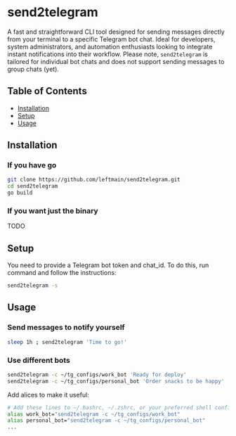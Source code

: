 # send2telegram

A fast and straightforward CLI tool designed for sending messages directly from your terminal to a specific Telegram bot chat. Ideal for developers, system administrators, and automation enthusiasts looking to integrate instant notifications into their workflow. Please note, `send2telegram` is tailored for individual bot chats and does not support sending messages to group chats (yet).

## Table of Contents

- [Installation](#installation)
- [Setup](#setup)
- [Usage](#usage)


## Installation

### If you have go
```bash
git clone https://github.com/leftmain/send2telegram.git
cd send2telegram
go build
```

### If you want just the binary
TODO

## Setup
You need to provide a Telegram bot token and chat_id.
To do this, run command and follow the instructions:
```bash
send2telegram -s
```

## Usage

### Send messages to notify yourself
```bash
sleep 1h ; send2telegram 'Time to go!'
```

### Use different bots
```bash
send2telegram -c ~/tg_configs/work_bot 'Ready for deploy'
send2telegram -c ~/tg_configs/personal_bot 'Order snacks to be happy'
```

Add alices to make it useful:
```bash
# Add these lines to ~/.bashrc, ~/.zshrc, or your preferred shell configuration file
alias work_bot="send2telegram -c ~/tg_configs/work_bot"
alias personal_bot="send2telegram -c ~/tg_configs/personal_bot"
...
```


